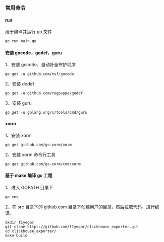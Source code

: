 ### 常用命令
#### run
用于编译并运行 go 文件
```angularjs
go run main.go 
```

#### 安装 gocode，godef，guru
1、安装 gocode，自动补全守护程序
```angularjs
go get -u github.com/nsf/gocode
```

2、安装 dodef
```angularjs
go get -u github.com/rogpeppe/godef
```

3、安装 guru
```angularjs
go get -u golang.org/x/tools/cmd/guru
```

#### xorm
1、安装 xorm
```angularjs
go get github.com/go-xorm/xorm
```

2、安装 xorm 命令行工具
```angularjs
go get github.com/go-xorm/cmd/xorm
```

#### 基于 make 编译 go 工程

1、进入 GOPATH 目录下
```angularjs
go env
```

2、在 src 目录下的 github.com 目录下创建用户的目录，然后拉取代码，进行编译。
```angularjs
mkdir f1yegor
git clone https://github.com/f1yegor/clickhouse_exporter.git
cd clickhouse_exporter/
make build
```


